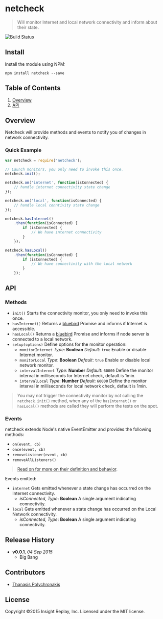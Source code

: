 # netcheck

> Will monitor Internet and local network connectivity and inform about their state.

[![Build Status](https://secure.travis-ci.org/INSIGHTReplay/netcheck.png?branch=master)](http://travis-ci.org/INSIGHTReplay/netcheck)

## Install

Install the module using NPM:

```
npm install netcheck --save
```

## <a name='TOC'>Table of Contents</a>

1. [Overview](#overview)
1. [API](#api)

## Overview

Netcheck will provide methods and events to notify you of changes in network connectivity.

### Quick Example

```js
var netcheck = require('netcheck');

// Launch monitors, you only need to invoke this once.
netcheck.init();

netcheck.on('internet', function(isConnected) {
    // handle internet connectivity state change
});

netcheck.on('local', function(isConnected) {
    // handle local conntivity state change
});

netcheck.hasInternet()
    .then(function(isConnected) {
        if (isConnected) {
            // We have internet connectivity
        }
    });

netcheck.hasLocal()
    .then(function(isConnected) {
        if (isConnected) {
            // We have connectivity with the local network
        }
    });
```

## API

### Methods

* `init()` Starts the connectivity monitor, you only need to invoke this once.
* `hasInternet()` Returns a [bluebird][Bluebird] Promise and informs if Internet is accessible.
* `hasLocal()` Returns a [bluebird][Bluebird] Promise and informs if node server is connected to a local network.
* `setup(options)` Define options for the monitor operation:
    * `monitorInternet` *Type*: **Boolean** *Default*: `true` Enable or disable Internet monitor.
    * `monitorLocal` *Type*: **Boolean** *Default*: `true` Enable or disable local network monitor.
    * `intervalInternet` *Type*: **Number** *Default*: `60000` Define the monitor interval in milliseconds for Internet check, default is 1min.
    * `intervalLocal` *Type*: **Number** *Default*: `60000` Define the monitor interval in milliseconds for local network check, default is 1min.

> You may not trigger the connectivity monitor by not calling the `netcheck.init()` method, when any of the `hasInternet()` or `hasLocal()` methods are called they will perform the tests on the spot.

### Events

netcheck extends Node's native EventEmitter and provides the following methods:

* `on(event, cb)`
* `once(event, cb)`
* `removeListener(event, cb)`
* `removeAllListeners()`

> [Read on for more on their definition and behavior](https://nodejs.org/api/events.html).

Events emitted:

* `internet` Gets emitted whenever a state change has occurred on the Internet connectivity.
    * *isConnected*, *Type*: **Boolean** A single argument indicating connectivity.
* `local` Gets emitted whenever a state change has occurred on the Local Network connectivity.
    * *isConnected*, *Type*: **Boolean** A single argument indicating connectivity.


## Release History

- **v0.0.1**, *04 Sep 2015*
    - Big Bang

## Contributors

* [Thanasis Polychronakis](https://github.com/thanpolas)

## License

Copyright ©2015 Insight Replay, Inc. Licensed under the MIT license.

[Bluebird]: https://github.com/petkaantonov/bluebird
